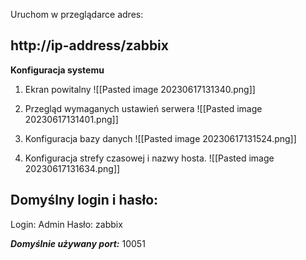 Uruchom w przeglądarce adres:

## http://ip-address/zabbix


**Konfiguracja systemu**

1.  Ekran powitalny   ![[Pasted image 20230617131340.png]]

2. Przegląd wymaganych ustawień serwera
![[Pasted image 20230617131401.png]]

3. Konfiguracja bazy danych   ![[Pasted image 20230617131524.png]]

4. Konfiguracja strefy czasowej i nazwy hosta.    ![[Pasted image 20230617131634.png]]


## Domyślny login i hasło:
Login: Admin
Hasło: zabbix

***Domyślnie używany port:*** 10051